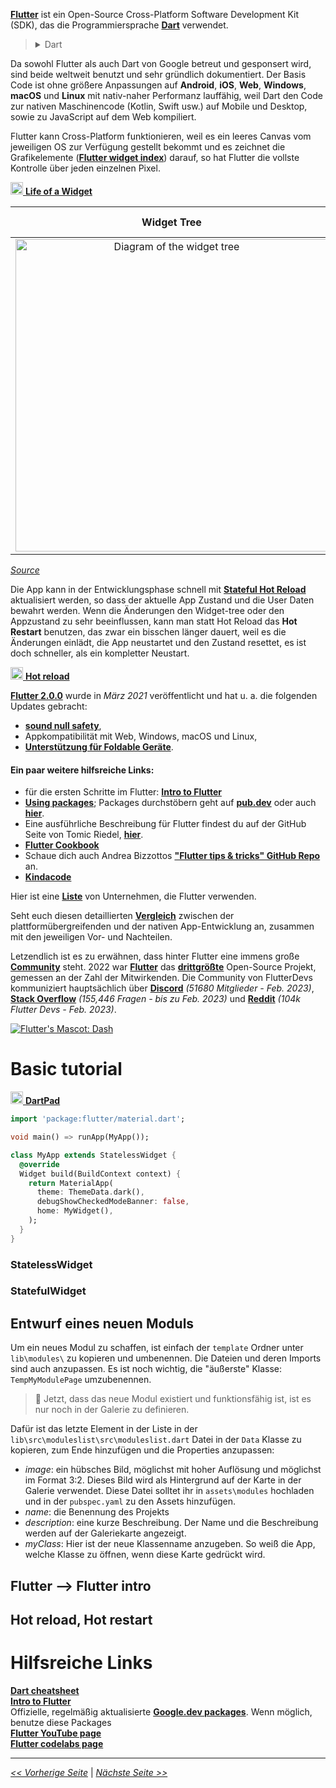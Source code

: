 [**Flutter**][016] ist ein Open-Source Cross-Platform Software Development Kit (SDK), das die Programmiersprache [**Dart**][001] verwendet. 

> <details>
> <summary>Dart</summary>
> Dart is a "pure" object-oriented language in that all objects are instances of classes. But Dart does not require all code to be defined inside a class - you can define top-level variables, constants, and functions like you can in a procedural or functional language.<br><i>There's an interesting package, called <b><a href="https://pub.dev/packages/fpdart">fpdart</a></b>, that enables functional programming properties in Dart.</i><br><br>Dart is a garbage-collected language with C-like syntax.
> </details>

Da sowohl Flutter als auch Dart von Google betreut und gesponsert wird, sind beide weltweit benutzt und sehr gründlich dokumentiert. Der Basis Code ist ohne größere Anpassungen auf **Android**, **iOS**, **Web**, **Windows**, **macOS** und **Linux** mit nativ-naher Performanz lauffähig, weil Dart den Code zur nativen Maschinencode (Kotlin, Swift usw.) auf Mobile und Desktop, sowie zu JavaScript auf dem Web kompiliert.

Flutter kann Cross-Platform funktionieren, weil es ein leeres Canvas vom jeweiligen OS zur Verfügung gestellt bekommt und es zeichnet die Grafikelemente ([**Flutter widget index**][002]) darauf, so hat Flutter die vollste Kontrolle über jeden einzelnen Pixel.

[<img src="https://upload.wikimedia.org/wikipedia/commons/0/09/YouTube_full-color_icon_%282017%29.svg" width="20" /> **Life of a Widget**][014]

|<b>Widget Tree</b>|<b>Row widget</b>|<b>Column widget</b>|
| :---: | :---: | :---: |
| <img src="https://github.com/LathDevers/flutter-training/raw/master/src/sample-flutter-layout.png" alt="Diagram of the widget tree" width="500" /> | <img src="https://github.com/LathDevers/flutter-training/raw/master/src/row-diagram.png" alt="Aligning widget - Row" /> | <img src="https://github.com/LathDevers/flutter-training/raw/master/src/column-diagram.png" alt="Aligning widget - Column" /> |

[*Source*](https://docs.flutter.dev/development/ui/layout)

Die App kann in der Entwicklungsphase schnell mit [**Stateful Hot Reload**][003] aktualisiert werden, so dass der aktuelle App Zustand und die User Daten bewahrt werden. Wenn die Änderungen den Widget-tree oder den Appzustand zu sehr beeinflussen, kann man statt Hot Reload das **Hot Restart** benutzen, das zwar ein bisschen länger dauert, weil es die Änderungen einlädt, die App neustartet und den Zustand resettet, es ist doch schneller, als ein kompletter Neustart.

[<img src="https://upload.wikimedia.org/wikipedia/commons/0/09/YouTube_full-color_icon_%282017%29.svg" width="20" /> **Hot reload**](https://youtu.be/sgPQklGe2K8)

[**Flutter 2.0.0**][004] wurde in *März 2021* veröffentlicht und hat u. a. die folgenden Updates gebracht:
 - [**sound null safety**][005],
 - Appkompatibilität mit Web, Windows, macOS und Linux,
 - [**Unterstützung für Foldable Geräte**][006].

#### Ein paar weitere hilfsreiche Links:
- für die ersten Schritte im Flutter: [**Intro to Flutter**][108]
- [**Using packages**][109]; Packages durchstöbern geht auf [**pub.dev**](pub.dev) oder auch [**hier**](https://fluttergems.dev/ "Flutter Gems - A Curated List of Dart & Flutter packages").
- Eine ausführliche Beschreibung für Flutter findest du auf der GitHub Seite von Tomic Riedel, [**hier**][015].
- [**Flutter Cookbook**](https://docs.flutter.dev/cookbook)
- Schaue dich auch Andrea Bizzottos [**"Flutter tips & tricks" GitHub Repo**][017] an.
- [**Kindacode**](www.kindacode.com)

Hier ist eine [**Liste**][018] von Unternehmen, die Flutter verwenden.

Seht euch diesen detaillierten [**Vergleich**][019] zwischen der plattformübergreifenden und der nativen App-Entwicklung an, zusammen mit den jeweiligen Vor- und Nachteilen.

Letzendlich ist es zu erwähnen, dass hinter Flutter eine immens große [**Community**][112] steht. 2022 war [**Flutter**][115] das [**drittgrößte**][110] Open-Source Projekt, gemessen an der Zahl der Mitwirkenden. Die Community von FlutterDevs kommuniziert hauptsächlich über [**Discord**][111] *(51680 Mitglieder - Feb. 2023)*, [**Stack Overflow**][113] *(155,446 Fragen - bis zu Feb. 2023)* und [**Reddit**][114] *(104k Flutter Devs - Feb. 2023)*.

<a href="https://docs.flutter.dev/dash">
  <img
    src="https://github.com/LathDevers/flutter-training/raw/master/src/Dashatars.png"
    alt="Flutter's Mascot: Dash"
  />
</a>

[001]: https://dart.dev/ "Homepage of Dart"
[002]: https://flutter.dev/docs/reference/widgets "Flutter's widget index"
[003]: https://flutter.dev/docs/development/tools/hot-reload "Hot Reload documentation"
[004]: https://flutter.dev/docs/development/tools/sdk/release-notes/release-notes-2.0.0 "Flutter 2.0.0 release notes"
[005]: https://dart.dev/null-safety "Null safety in Flutter documentation"
[006]: https://docs.microsoft.com/de-de/dual-screen/flutter/twopane-widget "Microsoft's documentation about the FlutterTwoPane-widget"
[014]: https://www.youtube.com/watch?v=cyFM2emjbQ8 "Life of a Widget?! | Decoding Flutter - Youtube"
[015]: https://github.com/Tomic-Riedel/Flutter-Roadmap "Tomic-Riedel/Flutter-Roadmap"
[016]: https://flutter.dev "Flutter - Build apps for any screen"
[017]: https://github.com/bizz84/flutter-tips-and-tricks "biz84/flutter-tips-and-tricks"
[018]: https://flutter.dev/showcase "Showcase - Flutter apps in production"
[019]: https://www.christianfindlay.com/blog/cross-platform-vs-native
[108]: https://developers.google.com/learn/pathways/intro-to-flutter?hl=en "Intro to Flutter"
[109]: https://flutter.dev/docs/development/packages-and-plugins/using-packages "Flutter - Using Packages"
[110]: https://octoverse.github.com/2022/state-of-open-source "GitHub Octoverse - State of Open Source"
[111]: https://discord.com/invite/N7Yshp4 "Invitation to join Discord Server"
[112]: https://flutter.dev/community "Flutter Community"
[113]: https://stackoverflow.com/tags/flutter "Newest 'Flutter' Questions - Stack Overflow"
[114]: https://www.reddit.com/r/FlutterDev/ "FlutterDev - Reddit"
[115]: https://github.com/flutter/flutter "GitHub - Flutter"

# Basic tutorial

[<img src="https://upload.wikimedia.org/wikipedia/commons/c/c6/Dart_logo.png" width="20" /> **DartPad**](https://www.dartpad.dev)

```dart
import 'package:flutter/material.dart';

void main() => runApp(MyApp());

class MyApp extends StatelessWidget {
  @override
  Widget build(BuildContext context) {
    return MaterialApp(
      theme: ThemeData.dark(),
      debugShowCheckedModeBanner: false,
      home: MyWidget(),
    );
  }
}
```

### StatelessWidget

### StatefulWidget

## Entwurf eines neuen Moduls

Um ein neues Modul zu schaffen, ist einfach der `template` Ordner unter `lib\modules\` zu kopieren und umbenennen. Die Dateien und deren Imports sind auch anzupassen. Es ist noch wichtig, die "äußerste" Klasse: `TempMyModulePage` umzubenennen.

> :key: Jetzt, dass das neue Modul existiert und funktionsfähig ist, ist es nur noch in der Galerie zu definieren.

Dafür ist das letzte Element in der Liste in der `lib\src\moduleslist\src\moduleslist.dart` Datei in der `Data` Klasse zu kopieren, zum Ende hinzufügen  und die Properties anzupassen:
 - *image*: ein hübsches Bild, möglichst mit hoher Auflösung und möglichst im Format 3:2. Dieses Bild wird als Hintergrund auf der Karte in der Galerie verwendet. Diese Datei solltet ihr in `assets\modules` hochladen und in der `pubspec.yaml` zu den Assets hinzufügen.
 - *name*: die Benennung des Projekts
 - *description*: eine kurze Beschreibung. Der Name und die Beschreibung werden auf der Galeriekarte angezeigt.
 - *myClass*: Hier ist der neue Klassenname anzugeben. So weiß die App, welche Klasse zu öffnen, wenn diese Karte gedrückt wird.

## Flutter --> Flutter intro

## Hot reload, Hot restart

# Hilfsreiche Links

[**Dart cheatsheet**](https://dart.dev/codelabs/dart-cheatsheet "Dart cheatsheet")\
[**Intro to Flutter**](https://developers.google.com/learn/pathways/intro-to-flutter?hl=en "Intro to Flutter")\
Offizielle, regelmäßig aktualisierte [**Google.dev packages**](https://pub.dev/publishers/google.dev/packages "Packages of publisher google.dev"). Wenn möglich, benutze diese Packages\
[**Flutter YouTube page**](https://www.youtube.com/c/flutterdev "Flutter YouTube page")\
[**Flutter codelabs page**](https://flutter.dev/docs/codelabs "Flutter codelabs page")

---

[*<< Vorherige Seite*](set-up-flutter-sdk) | [*Nächste Seite >>*](miscellaneous)